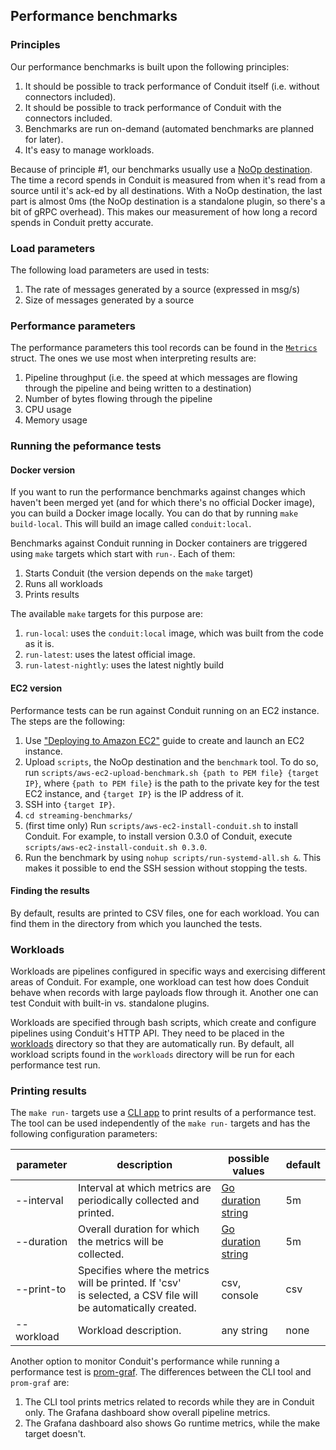 ## Performance benchmarks

### Principles

Our performance benchmarks is built upon the following principles:

1. It should be possible to track performance of Conduit itself (i.e. without connectors included).
2. It should be possible to track performance of Conduit with the connectors included.
3. Benchmarks are run on-demand (automated benchmarks are planned for later).
4. It's easy to manage workloads.

Because of principle #1, our benchmarks usually use a [NoOp destination](/noopdest). The time a record spends
in Conduit is measured from when it's read from a source until it's ack-ed by all destinations. With a NoOp destination,
the last part is almost 0ms (the NoOp destination is a standalone plugin, so there's a bit of gRPC overhead). This makes
our measurement of how long a record spends in Conduit pretty accurate.

### Load parameters

The following load parameters are used in tests:

1. The rate of messages generated by a source (expressed in msg/s)
2. Size of messages generated by a source

### Performance parameters

The performance parameters this tool records can be found in the
[`Metrics`](https://github.com/ConduitIO/streaming-benchmarks/blob/b05577ea04932da48f0e620ed912b61d4c42d63b/main.go#L36)
struct. The ones we use most when interpreting results are:

1. Pipeline throughput (i.e. the speed at which messages are flowing through the pipeline and being written to a
   destination)
2. Number of bytes flowing through the pipeline
3. CPU usage
4. Memory usage

### Running the peformance tests

#### Docker version

If you want to run the performance benchmarks against changes which haven't been merged yet (and for which there's no
official Docker image), you can build a Docker image locally. You can do that by running `make build-local`. This will
build an image called `conduit:local`.

Benchmarks against Conduit running in Docker containers are triggered using `make` targets which start with `run-`. Each
of them:

1. Starts Conduit (the version depends on the `make` target)
2. Runs all workloads
3. Prints results

The available `make` targets for this purpose are:

1. `run-local`: uses the `conduit:local` image, which was built from the code as it is.
2. `run-latest`: uses the latest official image.
3. `run-latest-nightly`: uses the latest nightly build

#### EC2 version

Performance tests can be run against Conduit running on an EC2 instance. The steps are the following:

1. Use ["Deploying to Amazon EC2"](https://docs.conduit.io/docs/Deploy/aws_ec2/) guide to create and launch an EC2
   instance.
2. Upload `scripts`, the NoOp destination and the `benchmark` tool. To do so,
   run `scripts/aws-ec2-upload-benchmark.sh {path to PEM file} {target IP}`,
   where `{path to PEM file}` is the path to the private key for the test EC2 instance, and `{target IP}` is the IP
   address
   of it.
3. SSH into `{target IP}`.
4. `cd streaming-benchmarks/`
5. (first time only) Run `scripts/aws-ec2-install-conduit.sh` to install Conduit. For example, to install version 0.3.0
   of Conduit, execute `scripts/aws-ec2-install-conduit.sh 0.3.0`.
6. Run the benchmark by using `nohup scripts/run-systemd-all.sh &`. This makes it possible to end the SSH session
   without
   stopping the tests.

#### Finding the results

By default, results are printed to CSV files, one for each workload. You can find them in the directory from which you
launched the tests.

### Workloads

Workloads are pipelines configured in specific ways and exercising different areas of Conduit. For example, one workload
can test how does Conduit behave when records with large payloads flow through it. Another one can test Conduit with
built-in vs. standalone plugins.

Workloads are specified through bash scripts, which create and configure pipelines using Conduit's HTTP API. They need
to be placed in the [workloads](./workloads) directory so that they are automatically run. By default, all workload
scripts found in the `workloads` directory will be run for each performance test run.

### Printing results

The `make run-` targets use a [CLI app](main.go) to print results of a performance test. The tool can be used
independently
of the `make run-` targets and has the following configuration parameters:

| parameter  | description                                                                                                       | possible values                                             | default |
|------------|-------------------------------------------------------------------------------------------------------------------|-------------------------------------------------------------|---------|
| --interval | Interval at which metrics are periodically collected and printed.                                                 | [Go duration string](https://pkg.go.dev/time#ParseDuration) | 5m      |
| --duration | Overall duration for which the metrics will be collected.                                                         | [Go duration string](https://pkg.go.dev/time#ParseDuration) | 5m      |
| --print-to | Specifies where the metrics will be printed. If 'csv'<br/> is selected, a CSV file will be automatically created. | csv, console                                                | csv     |
| --workload | Workload description.                                                                                             | any string                                                  | none    |

Another option to monitor Conduit's performance while running a performance test
is [prom-graf](https://github.com/conduitio-labs/prom-graf).
The differences between the CLI tool and `prom-graf` are:

1. The CLI tool prints metrics related to records while they are in Conduit only. The Grafana dashboard show
   overall pipeline metrics.
2. The Grafana dashboard also shows Go runtime metrics, while the make target doesn't.
